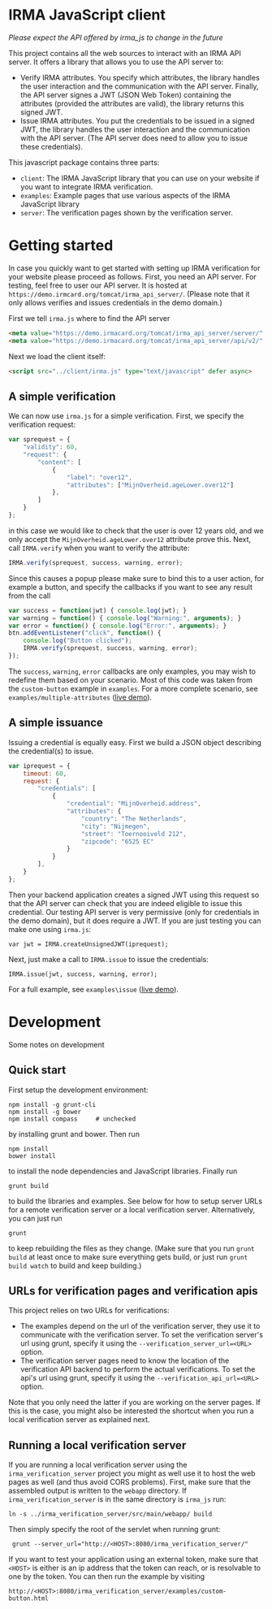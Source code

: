 IRMA JavaScript client
======================

*Please expect the API offered by irma_js to change in the future*

This project contains all the web sources to interact with an IRMA API server. It offers a library that allows you to use the API server to:

 * Verify IRMA attributes. You specify which attributes, the library handles the user interaction and the communication with the API server. Finally, the API server signes a JWT (JSON Web Token) containing the attributes (provided the attributes are valid), the library returns this signed JWT.
 * Issue IRMA attributes. You put the credentials to be issued in a signed JWT, the library handles the user interaction and the communication with the API server. (The API server does need to allow you to issue these credentials).

This javascript package contains three parts:

 * `client`: The IRMA JavaScript library that you can use on your website if you want to integrate IRMA verification.
 * `examples`: Example pages that use various aspects of the IRMA JavaScript library
 * `server`: The verification pages shown by the verification server.


# Getting started

In case you quickly want to get started with setting up IRMA verification for your website please proceed as follows. First, you need an API server. For testing, feel free to user our API server. It is hosted at `https://demo.irmcard.org/tomcat/irma_api_server/`. (Please note that it only allows verifies and issues credentials in the demo domain.)

First we tell `irma.js` where to find the API server

```html
<meta value="https://demo.irmacard.org/tomcat/irma_api_server/server/" name="irma-web-server">
<meta value="https://demo.irmacard.org/tomcat/irma_api_server/api/v2/" name="irma-api-server">
```

Next we load the client itself:

```html
<script src="../client/irma.js" type="text/javascript" defer async>
```

## A simple verification

We can now use `irma.js` for a simple verification. First, we specify the verification request:

```javascript
var sprequest = {
    "validity": 60,
    "request": {
        "content": [
            {
                "label": "over12",
                "attributes": ["MijnOverheid.ageLower.over12"]
            },
        ]
    }
};
```

in this case we would like to check that the user is over 12 years old, and we only accept the `MijnOverheid.ageLower.over12` attribute prove this. Next, call `IRMA.verify` when you want to verify the attribute:

```javascript
IRMA.verify(sprequest, success, warning, error);
```

Since this causes a popup please make sure to bind this to a user action, for example a button, and specify the callbacks if you want to see any result from the call

```javascript
var success = function(jwt) { console.log(jwt); }
var warning = function() { console.log("Warning:", arguments); }
var error = function() { console.log("Error:", arguments); }
btn.addEventListener("click", function() {
    console.log("Button clicked");
    IRMA.verify(sprequest, success, warning, error);
});
```

The `success`, `warning`, `error` callbacks are only examples, you may wish to redefine them based on your scenario. Most of this code was taken from the `custom-button` example in `examples`. For a more complete scenario, see `examples/multiple-attributes` ([live demo](https://demo.irmacard.org/tomcat/irma_api_server/examples/multiple-attributes.html)).

## A simple issuance

Issuing a credential is equally easy. First we build a JSON object describing the credential(s) to issue.

```javascript
var iprequest = {
    timeout: 60,
    request: {
        "credentials": [
            {
                "credential": "MijnOverheid.address",
                "attributes": {
                    "country": "The Netherlands",
                    "city": "Nijmegen",
                    "street": "Toernooiveld 212",
                    "zipcode": "6525 EC"
                }
            }
        ],
    }
};
```

Then your backend application creates a signed JWT using this request so that the API server can check that you are indeed eligible to issue this credential. Our testing API server is very permissive (only for credentials in the demo domain), but it does require a JWT. If you are just testing you can make one using `irma.js`:

```
var jwt = IRMA.createUnsignedJWT(iprequest);
```

Next, just make a call to `IRMA.issue` to issue the credentials:

```
IRMA.issue(jwt, success, warning, error);
```

For a full example, see `examples\issue` ([live demo](https://demo.irmacard.org/tomcat/irma_api_server/examples/issue.html)).

# Development

Some notes on development

## Quick start

First setup the development environment:

    npm install -g grunt-cli
    npm install -g bower
    npm install compass     # unchecked

by installing grunt and bower. Then run

    npm install
    bower install

to install the node dependencies and JavaScript libraries. Finally run

    grunt build

to build the libraries and examples. See below for how to setup server URLs for a remote verification server or a local verification server. Alternatively, you can just run

    grunt

to keep rebuilding the files as they change. (Make sure that you run `grunt build` at least once to make sure everything gets build, or just run `grunt build watch` to build and keep building.)

## URLs for verification pages and verification apis

This project relies on two URLs for verifications:

 * The examples depend on the url of the verification server, they use it to communicate with the verification server. To set the verification server's url using grunt, specify it using the `--verification_server_url=<URL>` option.
 * The verification server pages need to know the location of the verification API backend to perform the actual verifications. To set the api's url using grunt, specify it using the `--verification_api_url=<URL>` option.

Note that you only need the latter if you are working on the server pages. If this is the case, you might also be interested the shortcut when you run a local verification server as explained next.

## Running a local verification server

If you are running a local verification server using the `irma_verification_server` project you might as well use it to host the web pages as well (and thus avoid CORS problems). First, make sure that the assembled output is written to the `webapp` directory. If `irma_verification_server` is in the same directory is `irma_js` run:

    ln -s ../irma_verification_server/src/main/webapp/ build

Then simply specify the root of the servlet when running grunt:

     grunt --server_url="http://<HOST>:8080/irma_verification_server/"

If you want to test your application using an external token, make sure that `<HOST>` is either is an ip address that the token can reach, or is resolvable to one by the token. You can then run the example by visiting

    http://<HOST>:8080/irma_verification_server/examples/custom-button.html
